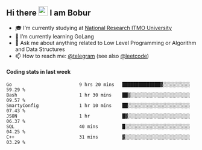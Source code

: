 ## Hi there <img src="https://media.giphy.com/media/hvRJCLFzcasrR4ia7z/giphy.gif" width="25px"> I am Bobur

- :mortar_board: I’m currently studying at [National Research ITMO University](https://itmo.ru/)
- :seedling: I’m currently learning GoLang
- :speech_balloon: Ask me about anything related to Low Level Programming or Algorithm and Data Structures
- :mailbox: How to reach me: [@telegram](https://t.me/bobur_zakirov) (see also [@leetcode](https://leetcode.com/insanis/))      

#### Coding stats in last week

<!--START_SECTION:waka-->

```text
Go                         9 hrs 20 mins   ██████████████▓░░░░░░░░░░   59.29 %
Bash                       1 hr 30 mins    ██▒░░░░░░░░░░░░░░░░░░░░░░   09.57 %
SmartyConfig               1 hr 10 mins    ██░░░░░░░░░░░░░░░░░░░░░░░   07.43 %
JSON                       1 hr            █▓░░░░░░░░░░░░░░░░░░░░░░░   06.37 %
SQL                        40 mins         █░░░░░░░░░░░░░░░░░░░░░░░░   04.25 %
C++                        31 mins         ▓░░░░░░░░░░░░░░░░░░░░░░░░   03.29 %
```

<!--END_SECTION:waka-->
